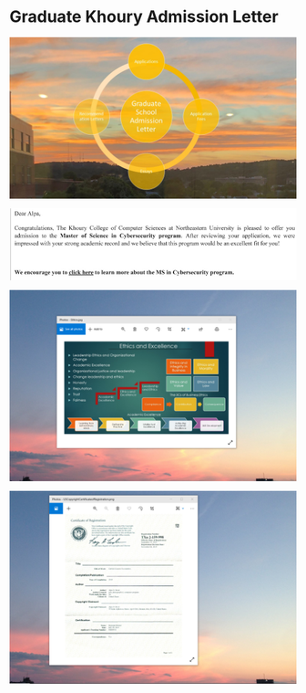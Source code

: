 # Graduate Khoury Admission Letter

![image](GraduateSchoolAdmissionLetter.jpg)

![image](MSCybersecurity.jpg)

![image](EthicsandExcellence.png)

![image](USCopyrightCertificate.png)


